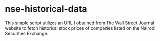 # nse-historical-data
This simple script utilizes an URL I obtained from The Wall Street Journal website to fetch historical stock prices of companies listed on the Nairobi Securities Exchange.
